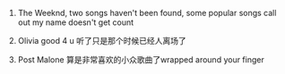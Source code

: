 
1. The Weeknd, two songs haven't been found, 
some popular songs call out my name doesn't get count

2. Olivia
good 4 u 听了只是那个时候已经人离场了

3. Post Malone
算是非常喜欢的小众歌曲了wrapped around your finger